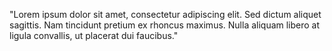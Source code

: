 "Lorem ipsum dolor sit amet, consectetur adipiscing elit. Sed dictum aliquet sagittis. Nam tincidunt pretium ex rhoncus maximus. Nulla aliquam libero at ligula convallis, ut placerat dui faucibus."